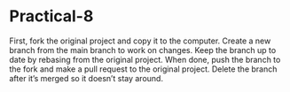 # Practical-8
First, fork the original project and copy it to the computer. Create a new branch from the main branch to work on changes. Keep the branch up to date by rebasing from the original project. When done, push the branch to the fork and make a pull request to the original project. Delete the branch after it’s merged so it doesn’t stay around.
